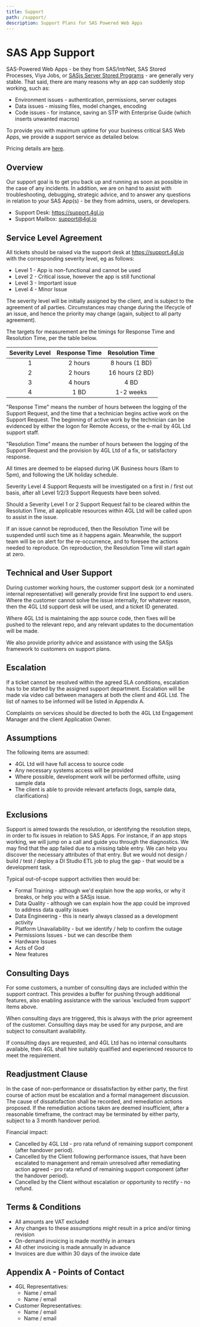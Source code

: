 ```yaml
---
title: Support
path: /support/
description: Support Plans for SAS Powered Web Apps
---
```


# SAS App Support

SAS-Powered Web Apps - be they from SAS/IntrNet, SAS Stored Processes, Viya Jobs, or [SASjs Server Stored Programs](https://server.sasjs.io/storedprograms/) - are generally very stable.  That said, there are many reasons why an app can suddenly stop working, such as:

* Environment issues - authentication, permissions, server outages
* Data issues - missing files, model changes, encoding
* Code issues - for instance, saving an STP with Enterprise Guide (which inserts unwanted macros)

To provide you with maximum uptime for your business critical SAS Web Apps, we provide a support service as detailed below.

Pricing details are [here](/pricing).

## Overview

Our support goal is to get you back up and running as soon as possible in the case of any incidents. In addition, we are on hand to assist with troubleshooting, debugging, strategic advice, and to answer any questions in relation to your SAS App(s) - be they from admins, users, or developers.

* Support Desk:  https://support.4gl.io
* Support Mailbox: support@4gl.io

## Service Level Agreement

All tickets should be raised via the support desk at https://support.4gl.io with the corresponding severity level, eg as follows:

* Level 1 - App is non-functional and cannot be used
* Level 2 - Critical issue, however the app is still functional
* Level 3 - Important issue
* Level 4 - Minor Issue

The severity level will be initially assigned by the client, and is subject to the agreement of all parties.  Circumstances may change during the lifecycle of an issue, and hence the priority may change (again, subject to all party agreement).

The targets for measurement are the timings for Response Time and Resolution Time, per the table below.

| Severity Level | Response Time | Resolution Time |
|:---:|:---:|:---:|
| 1 | 2 hours | 8 hours (1 BD)|
| 2 | 2 hours | 16 hours (2 BD)|
| 3 | 4 hours | 4 BD |
| 4 | 1 BD | 1-2 weeks |


"Response Time" means the number of hours between the logging of the Support Request, and the time that a technician begins active work on the Support Request.  The beginning of active work by the technician can be evidenced by either the logon for Remote Access, or the e-mail by 4GL Ltd support staff.

"Resolution Time" means the number of hours between the logging of the Support Request and the provision by 4GL Ltd of a fix, or satisfactory response.

All times are deemed to be elapsed during UK Business hours (8am to 5pm), and following the UK holiday schedule.

Severity Level 4 Support Requests will be investigated on a first in / first out basis, after all Level 1/2/3 Support Requests have been solved.

Should a Severity Level 1 or 2 Support Request fail to be cleared within the Resolution Time, all applicable resources within 4GL Ltd will be called upon to assist in the issue.

If an issue cannot be reproduced, then the Resolution Time will be suspended until such time as it happens again.  Meanwhile, the support team will be on alert for the re-occurrence, and to foresee the actions needed to reproduce.  On reproduction, the Resolution Time will start again at zero.

## Technical and User Support

During customer working hours, the customer support desk (or a nominated internal representative) will generally provide first line support to end users.  Where the customer cannot solve the issue internally, for whatever reason, then the 4GL Ltd support desk will be used, and a ticket ID generated.

Where 4GL Ltd is maintaining the app source code, then fixes will be pushed to the relevant repo, and any relevant updates to the documentation will be made.

We also provide priority advice and assistance with using the SASjs framework to customers on support plans.

## Escalation

If a ticket cannot be resolved within the agreed SLA conditions, escalation has to be started by the assigned support department.  Escalation will be made via video call between managers at both the client and 4GL Ltd.  The list of names to be informed will be listed in Appendix A.

Complaints on services should be directed to both the 4GL Ltd Engagement Manager and the client Application Owner.

## Assumptions

The following items are assumed:

* 4GL Ltd will have full access to source code
* Any necessary systems access will be provided
* Where possible, development work will be performed offsite, using sample data
* The client is able to provide relevant artefacts (logs, sample data, clarifications)

## Exclusions

Support is aimed towards the resolution, or identifying the resolution steps, in order to fix issues in relation to SAS Apps.  For instance, if an app stops working, we will jump on a call and guide you through the diagnostics.  We may find that the app failed due to a missing table entry.  We can help you discover the necessary attributes of that entry.  But we would not design / build / test / deploy a DI Studio ETL job to plug the gap - that would be a development task.

Typical out-of-scope support activities then would be:

* Formal Training - although we'd explain how the app works, or why it breaks, or help you with a SASjs issue.
* Data Quality - although we can explain how the app could be improved to address data quality issues
* Data Engineering - this is nearly always classed as a development activity
* Platform Unavailability - but we identify / help to confirm the outage
* Permissions Issues - but we can describe them
* Hardware Issues
* Acts of God
* New features

## Consulting Days

For some customers, a number of consulting days are included within the support contract.  This provides a buffer for pushing through additional features, also enabling assistance with the various 'excluded from support' items above.

When consulting days are triggered, this is always with the prior agreement of the customer.  Consulting days may be used for any purpose, and are subject to consultant availability.

If consulting days are requested, and 4GL Ltd has no internal consultants available, then 4GL shall hire suitably qualified and experienced resource to meet the requirement.

## Readjustment Clause

In the case of non-performance or dissatisfaction by either party, the first course of action must be escalation and a formal management discussion.  The cause of dissatisfaction shall be recorded, and remediation actions proposed.  If the remediation actions taken are deemed insufficient, after a reasonable timeframe, the contract may be terminated by either party, subject to a 3 month handover period.

Financial impact:

* Cancelled by 4GL Ltd - pro rata refund of remaining support component (after handover period).
* Cancelled by the Client following performance issues, that have been escalated to management and remain unresolved after remediating action agreed - pro rata refund of remaining support component (after the handover period).
* Cancelled by the Client without escalation or opportunity to rectify - no refund.

## Terms & Conditions

* All amounts are VAT excluded
* Any changes to these assumptions might result in a price and/or timing revision
* On-demand invoicing is made monthly in arrears
* All other invoicing is made annually in advance
* Invoices are due within 30 days of the invoice date

## Appendix A - Points of Contact

* 4GL Representatives:
  * Name / email
  * Name / email
* Customer Representatives:
  * Name / email
  * Name / email


<style>
  table {
    width: 100%
  }
</style>
